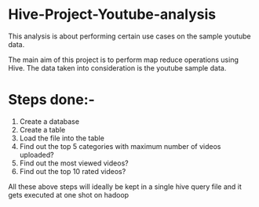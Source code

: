 # Hive-Project-Youtube-analysis
This analysis is about performing certain use cases on the sample youtube data. 

The main aim of this project is to perform map reduce operations using Hive. The data taken into consideration is the youtube sample data.

Steps done:-
==============

1. Create a database
2. Create a table
3. Load the file into the table
4. Find out the top 5 categories with maximum number of videos uploaded?
5. Find out the most viewed videos?
6. Find out the top 10 rated videos?


All these above steps will ideally be kept in a single hive query file and it gets executed at one shot on hadoop
